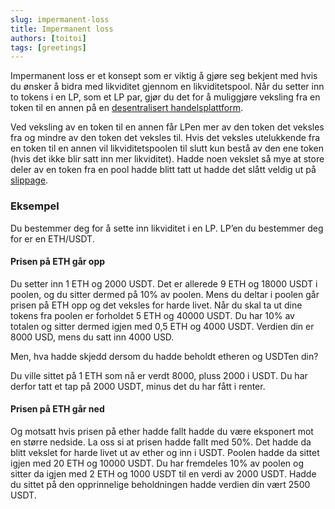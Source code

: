 ```yaml
---
slug: impermanent-loss
title: Impermanent loss
authors: [toitoi]
tags: [greetings]
---
```


Impermanent loss er et konsept som er viktig å gjøre seg bekjent med hvis du ønsker å bidra med likviditet gjennom en likviditetspool. Når du setter inn to tokens i en LP, som et LP par, gjør du det for å muliggjøre veksling fra en token til en annen på en [desentralisert handelsplattform](/konsepter/grunnleggende/dex). 

Ved veksling av en token til en annen får LPen mer av den token det veksles fra og mindre av den token det veksles til. Hvis det veksles utelukkende fra en token til en annen vil likviditetspoolen til slutt kun bestå av den ene token (hvis det ikke blir satt inn mer likviditet). Hadde noen vekslet så mye at store deler av en token fra en pool hadde blitt tatt ut hadde det slått veldig ut på [slippage](/konsepter/grunnleggende/slippage).

### Eksempel

Du bestemmer deg for å sette inn likviditet i en LP. LP’en du bestemmer deg for er en ETH/USDT. 

#### Prisen på ETH går opp

Du setter inn 1 ETH og 2000 USDT. Det er allerede 9 ETH og 18000 USDT i poolen, og du sitter dermed på 10% av poolen. Mens du deltar i poolen går prisen på ETH opp og det veksles for harde livet. Når du skal ta ut dine tokens fra poolen er forholdet 5 ETH og 40000 USDT. Du har 10% av totalen og sitter dermed igjen med 0,5 ETH og 4000 USDT. Verdien din er 8000 USD, mens du satt inn 4000 USD. 

Men, hva hadde skjedd dersom du hadde beholdt etheren og USDTen din? 

Du ville sittet på 1 ETH som nå er verdt 8000, pluss 2000 i USDT. Du har derfor tatt et tap på 2000 USDT, minus det du har fått i renter. 

#### Prisen på ETH går ned

Og motsatt hvis prisen på ether hadde fallt hadde du være eksponert mot en større nedside. La oss si at prisen hadde fallt med 50%. Det hadde da blitt vekslet for harde livet ut av ether og inn i USDT. Poolen hadde da sittet igjen med 20 ETH og 10000 USDT. Du har fremdeles 10% av poolen og sitter da igjen med 2 ETH og 1000 USDT til en verdi av 2000 USDT. Hadde du sittet på den opprinnelige beholdningen hadde verdien din vært 2500 USDT.


